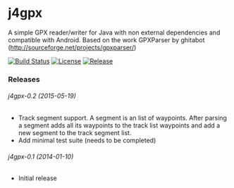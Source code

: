 # j4gpx

A simple GPX reader/writer for Java with non external dependencies and compatible with Android. Based on the work GPXParser by ghitabot (http://sourceforge.net/projects/gpxparser/)

[![Build Status](https://travis-ci.org/urizev/j4gpx.svg?branch=master)](https://travis-ci.org/urizev/j4gpx)
[![License](https://img.shields.io/badge/License-LGPL-brightgreen.svg)](license.txt)
[![Release](https://img.shields.io/github/release/jitpack/gradle-simple.svg?label=maven)](https://jitpack.io/#urizev/j4lsi)
### Releases

###### j4gpx-0.2 (2015-05-19) 
 * Track segment support. A segment is an list of waypoints. After parsing a segment adds all its waypoints to the track list waypoints and add a new segment to the track segment list.
 * Add minimal test suite (needs to be completed)

###### j4gpx-0.1 (2014-01-10)
 * Initial release
